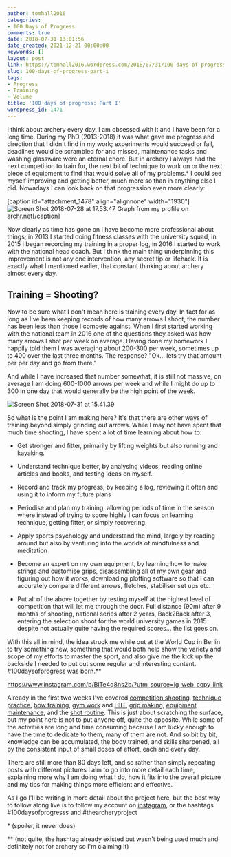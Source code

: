 ```yaml
---
author: tomhall2016
categories:
- 100 Days of Progress
comments: true
date: 2018-07-31 13:01:56
date_created: 2021-12-21 00:00:00
keywords: []
layout: post
link: https://tomhall2016.wordpress.com/2018/07/31/100-days-of-progress-part-i/
slug: 100-days-of-progress-part-i
tags:
- Progress
- Training
- Volume
title: '100 days of progress: Part I'
wordpress_id: 1471
---
```


I think about archery every day. I am obsessed with it and I have been for a long time. During my PhD (2013-2018) it was what gave me progress and direction that I didn't find in my work; experiments would succeed or fail, deadlines would be scrambled for and missed, maintenance tasks and washing glassware were an eternal chore. But in archery I always had the next competition to train for, the next bit of technique to work on or the next piece of equipment to find that would solve all of my problems.* I could see myself improving and getting better, much more so than in anything else I did. Nowadays I can look back on that progression even more clearly:

[caption id="attachment_1478" align="alignnone" width="1930"]![Screen Shot 2018-07-28 at 17.53.47](https://tomhall2016.files.wordpress.com/2018/07/screen-shot-2018-07-28-at-17-53-47.png) Graph from my profile on [archr.net](http://archr.net)[/caption]

Now clearly as time has gone on I have become more professional about things; in 2013 I started doing fitness classes with the university squad, in 2015 I began recording my training in a proper log, in 2016 I started to work with the national head coach. But I think the main thing underpinning this improvement is not any one intervention, any secret tip or lifehack. It is exactly what I mentioned earlier, that constant thinking about archery almost every day.


## Training = Shooting?


Now to be sure what I don't mean here is training every day. In fact for as long as I've been keeping records of how many arrows I shoot, the number has been less than those I compete against. When I first started working with the national team in 2016 one of the questions they asked was how many arrows I shot per week on average. Having done my homework I happily told them I was averaging about 200-300 per week, sometimes up to 400 over the last three months. The response? "Ok... lets try that amount per per day and go from there."

And while I have increased that number somewhat, it is still not massive, on average I am doing 600-1000 arrows per week and while I might do up to 300 in one day that would generally be the high point of the week.

![Screen Shot 2018-07-31 at 15.41.39](https://tomhall2016.files.wordpress.com/2018/07/screen-shot-2018-07-31-at-15-41-39.png)

So what is the point I am making here? It's that there are other ways of training beyond simply grinding out arrows. While I may not have spent that much time shooting, I have spent a lot of time learning about how to:



	
  * Get stronger and fitter, primarily by lifting weights but also running and kayaking.

	
  * Understand technique better, by analysing videos, reading online articles and books, and testing ideas on myself.

	
  * Record and track my progress, by keeping a log, reviewing it often and using it to inform my future plans

	
  * Periodise and plan my training, allowing periods of time in the season where instead of trying to score highly I can focus on learning technique, getting fitter, or simply recovering.

	
  * Apply sports psychology and understand the mind, largely by reading around but also by venturing into the worlds of mindfulness and meditation

	
  * Become an expert on my own equipment, by learning how to make strings and customise grips, disassembling all of my own gear and figuring out how it works, downloading plotting software so that I can accurately compare different arrows, fletches, stabiliser set ups etc.

	
  * Put all of the above together by testing myself at the highest level of competition that will let me through the door. Full distance (90m) after 9 months of shooting, national series after 2 years, Back2Back after 3, entering the selection shoot for the world university games in 2015 despite not actually quite having the required scores... the list goes on.


With this all in mind, the idea struck me while out at the World Cup in Berlin to try something new, something that would both help show the variety and scope of my efforts to master the sport, and also give me the kick up the backside I needed to put out some regular and interesting content. #100daysofprogress was born.**

https://www.instagram.com/p/BlTe4q8ns2b/?utm_source=ig_web_copy_link

Already in the first two weeks I've covered [competition shooting](https://www.instagram.com/p/BlWK8P1nckj/?utm_source=ig_web_copy_link), [technique practice](https://www.instagram.com/p/Bld71h6Hod8/?utm_source=ig_web_copy_link), [bow training](https://www.instagram.com/p/Blv4SZbH_MT/?utm_source=ig_web_copy_link), [gym work](https://www.instagram.com/p/BllA0Ydg3Hk/?utm_source=ig_web_copy_link) and [HIIT](https://www.instagram.com/p/Blx_hNGHJaI/?utm_source=ig_web_copy_link), [grip making](https://www.instagram.com/p/Bln1isgnke6/?utm_source=ig_web_copy_link), [equipment maintenance](https://www.instagram.com/p/BljL0NVnpdm/?utm_source=ig_web_copy_link), and the [shot routine](https://www.instagram.com/p/BlthoDCHzri/?utm_source=ig_web_copy_link). This is just about scratching the surface, but my point here is not to put anyone off, quite the opposite. While some of the activities are long and time consuming because I am lucky enough to have the time to dedicate to them, many of them are not. And so bit by bit, knowledge can be accumulated, the body trained, and skills sharpened, all by the consistent input of small doses of effort, each and every day.

There are still more than 80 days left, and so rather than simply repeating posts with different pictures I aim to go into more detail each time, explaining more why I am doing what I do, how it fits into the overall picture and my tips for making things more efficient and effective.

As I go I'll be writing in more detail about the project here, but the best way to follow along live is to follow my account on [instagram](https://www.instagram.com/tom_hall_archery/), or the hashtags #100daysofprogresss and #thearcheryproject

* (spoiler, it never does)

** (not quite, the hashtag already existed but wasn't being used much and definitely not for archery so I'm claiming it)